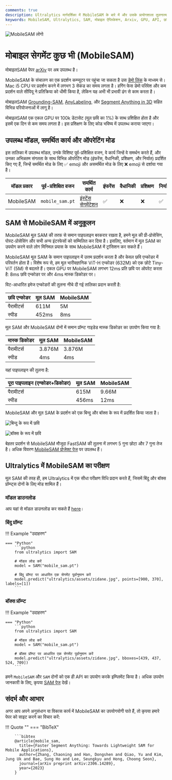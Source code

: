 ```yaml
---
comments: true
description: Ultralytics मार्गदर्शिका में MobileSAM के बारे में और उसके प्रायोगशाला तुलनात्मक विवेचन, मूल SAM के साथ तुलना और इसे Ultralytics ढांचे में डाउनलोड और परीक्षण कैसे करें। अपने मोबाइल ऐप्लिकेशन को बेहतर बनाएं।
keywords: MobileSAM, Ultralytics, SAM, मोबाइल ऐप्लिकेशन, Arxiv, GPU, API, छवि एनकोडर, मास्क डिकोडर, मॉडल डाउनलोड, परीक्षण पद्धति
---
```


![MobileSAM लोगो](https://github.com/ChaoningZhang/MobileSAM/blob/master/assets/logo2.png?raw=true)

# मोबाइल सेगमेंट कुछ भी (MobileSAM)

मोबाइलSAM पेपर [arXiv](https://arxiv.org/pdf/2306.14289.pdf) पर अब उपलब्ध है।

MobileSAM के संचालन का एक प्रदर्शन कम्प्यूटर पर पहुंचा जा सकता है उस [डेमो लिंक](https://huggingface.co/spaces/dhkim2810/MobileSAM) के माध्यम से। Mac i5 CPU पर प्रदर्शन करने में लगभग 3 सेकंड का समय लगता है। हगिंग फेस डेमो परिवेश और कम प्रदर्शन वाले सीपियू ने प्रतिक्रिया को धीमी किया है, लेकिन यह अभी भी प्रभावी ढंग से काम करता है।

मोबाइलSAM [Grounding-SAM](https://github.com/IDEA-Research/Grounded-Segment-Anything), [AnyLabeling](https://github.com/vietanhdev/anylabeling), और [Segment Anything in 3D](https://github.com/Jumpat/SegmentAnythingin3D) सहित विभिन्न परियोजनाओं में लागू है।

मोबाइलSAM एक एकल GPU पर 100k डेटासेट (मूल छवि का 1%) के साथ प्रशिक्षित होता है और इसमें एक दिन से कम समय लगता है। इस प्रशिक्षण के लिए कोड भविष्य में उपलब्ध कराया जाएगा।

## उपलब्ध मॉडल, समर्थित कार्य और ऑपरेटिंग मोड

इस तालिका में उपलब्ध मॉडल, उनके विशिष्ट पूर्व-प्रशिक्षित वजन, वे कार्य जिन्हें वे समर्थन करते हैं, और उनका अभिन्नतम संगतता के साथ विभिन्न ऑपरेटिंग मोड (इंफरेंस, वैधानिकी, प्रशिक्षण, और निर्यात) प्रदर्शित किए गए हैं, जिन्हें समर्थित मोड के लिए ✅ emoji और असमर्थित मोड के लिए ❌ emoji से दर्शाया गया है।

| मॉडल प्रकार | पूर्व-प्रशिक्षित वजन | समर्थित कार्य                              | इंफरेंस | वैधानिकी | प्रशिक्षण | निर्यात |
| ----------- | -------------------- | ------------------------------------------ | ------- | -------- | --------- | ------- |
| MobileSAM   | `mobile_sam.pt`      | [इंस्टेंस सेगमेंटेशन](../tasks/segment.md) | ✅      | ❌       | ❌        | ✅      |

## SAM से MobileSAM में अनुकूलन

MobileSAM मूल SAM की तरफ से समान पाइपलाइन बरकरार रखता है, हमने मूल की प्री-प्रोसेसिंग, पोस्ट-प्रोसेसिंग और सभी अन्य इंटरफेसों को सम्मिलित कर दिया है। इसलिए, वर्तमान में मूल SAM का उपयोग करने वाले लोग मिनिमल प्रयास के साथ MobileSAM में ट्रांसिशन कर सकते हैं।

MobileSAM मूल SAM के समान पाइपलाइन में उत्तम प्रदर्शन करता है और केवल छवि एन्कोडर में परिवर्तन होता है। विशेष रूप से, हम मूल भारीवज्ञानिक ViT-H एन्कोडर (632M) को एक छोटे Tiny-ViT (5M) से बदलते हैं। एकल GPU पर MobileSAM लगभग 12ms प्रति छवि पर ऑपरेट करता है: 8ms छवि एन्कोडर पर और 4ms मास्क डिकोडर पर।

विट-आधारित इमेज एन्कोडरों की तुलना नीचे दी गई तालिका प्रदान करती है:

| छवि एन्कोडर | मूल SAM | MobileSAM |
| ----------- | ------- | --------- |
| पैरामीटर्स  | 611M    | 5M        |
| स्पीड       | 452ms   | 8ms       |

मूल SAM और MobileSAM दोनों में समान प्रॉम्प्ट गाइडेड मास्क डिकोडर का उपयोग किया गया है:

| मास्क डिकोडर | मूल SAM | MobileSAM |
| ------------ | ------- | --------- |
| पैरामीटर्स   | 3.876M  | 3.876M    |
| स्पीड        | 4ms     | 4ms       |

यहां पाइपलाइन की तुलना है:

| पूरा पाइपलाइन (एन्कोडर+डिकोडर) | मूल SAM | MobileSAM |
| ------------------------------ | ------- | --------- |
| पैरामीटर्स                     | 615M    | 9.66M     |
| स्पीड                          | 456ms   | 12ms      |

MobileSAM और मूल SAM के प्रदर्शन को एक बिन्दु और बॉक्स के रूप में प्रदर्शित किया जाता है।

![बिन्दु के रूप में छवि](https://raw.githubusercontent.com/ChaoningZhang/MobileSAM/master/assets/mask_box.jpg?raw=true)

![बॉक्स के रूप में छवि](https://raw.githubusercontent.com/ChaoningZhang/MobileSAM/master/assets/mask_box.jpg?raw=true)

बेहतर प्रदर्शन से MobileSAM मौजूदा FastSAM की तुलना में लगभग 5 गुना छोटा और 7 गुना तेज है। अधिक विवरण [MobileSAM प्रोजेक्ट पेज](https://github.com/ChaoningZhang/MobileSAM) पर उपलब्ध हैं।

## Ultralytics में MobileSAM का परीक्षण

मूल SAM की तरह ही, हम Ultralytics में एक सीधा परीक्षण विधि प्रदान करते हैं, जिसमें बिंदु और बॉक्स प्रॉम्प्ट्स दोनों के लिए मोड शामिल हैं।

### मॉडल डाउनलोड

आप यहां से मॉडल डाउनलोड कर सकते हैं [here](https://github.com/ChaoningZhang/MobileSAM/blob/master/weights/mobile_sam.pt)।

### बिंदु प्रॉम्प्ट

!!! Example "उदाहरण"

    === "Python"
        ```python
        from ultralytics import SAM

        # मॉडल लोड करें
        model = SAM("mobile_sam.pt")

        # बिंदु प्रॉम्प्ट पर आधारित एक सेगमेंट पूर्वानुमान करें
        model.predict("ultralytics/assets/zidane.jpg", points=[900, 370], labels=[1])
        ```

### बॉक्स प्रॉम्प्ट

!!! Example "उदाहरण"

    === "Python"
        ```python
        from ultralytics import SAM

        # मॉडल लोड करें
        model = SAM("mobile_sam.pt")

        # बॉक्स प्रॉम्प्ट पर आधारित एक सेगमेंट पूर्वानुमान करें
        model.predict("ultralytics/assets/zidane.jpg", bboxes=[439, 437, 524, 709])
        ```

हमने `MobileSAM` और `SAM` दोनों को एक ही API का उपयोग करके इम्प्लिमेंट किया है। अधिक उपयोग जानकारी के लिए, कृपया [SAM पेज](sam.md) देखें।

## संदर्भ और आभार

अगर आप अपने अनुसंधान या विकास कार्य में MobileSAM का उपयोगयोगी पाते हैं, तो कृपया हमारे पेपर को साइट करने का विचार करें:

!!! Quote ""
=== "BibTeX"

        ```bibtex
        @article{mobile_sam,
          title={Faster Segment Anything: Towards Lightweight SAM for Mobile Applications},
          author={Zhang, Chaoning and Han, Dongshen and Qiao, Yu and Kim, Jung Uk and Bae, Sung Ho and Lee, Seungkyu and Hong, Choong Seon},
          journal={arXiv preprint arXiv:2306.14289},
          year={2023}
        }
